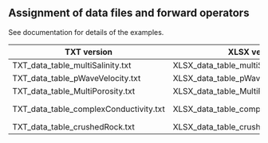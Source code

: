 ## Assignment of data files and forward operators
See documentation for details of the examples.

| TXT version                            | XLSX version                             | forward operator                    |
|----------------------------------------|------------------------------------------|-------------------------------------|
| TXT_data_table_multiSalinity.txt       | XLSX_data_table_multiSalinity.xlsx       | WaxmanSmits.txt                     |
| TXT_data_table_pWaveVelocity.txt       | XLSX_data_table_pWaveVelocity.xlsx       | Whyllie.txt                         |
| TXT_data_table_MultiPorosity.txt       | XLSX_data_table_MultiPorosity.xlsx       | MultiPorosity.txt                   |
| TXT_data_table_complexConductivity.txt | XLSX_data_table_complexConductivity.xlsx | ColeCole.txt<br />DebyeDecomposition.txt |
| TXT_data_table_crushedRock.txt         | XLSX_data_table_crushedRock.xlsx         | CrushedRock.txt                     |
